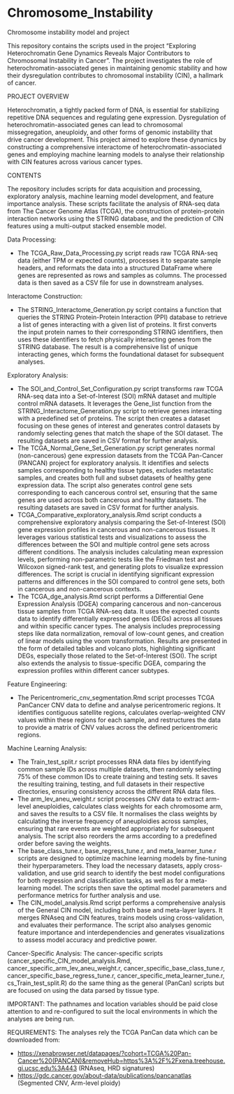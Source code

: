 # Chromosome_Instability
Chromosome instability model and project

This repository contains the scripts used in the project “Exploring Heterochromatin Gene Dynamics Reveals Major Contributors to Chromosomal Instability in Cancer”. The project investigates the role of heterochromatin-associated genes in maintaining genomic stability and how their dysregulation contributes to chromosomal instability (CIN), a hallmark of cancer. 


PROJECT OVERVIEW

Heterochromatin, a tightly packed form of DNA, is essential for stabilizing repetitive DNA sequences and regulating gene expression. Dysregulation of heterochromatin-associated genes can lead to chromosomal missegregation, aneuploidy, and other forms of genomic instability that drive cancer development. This project aimed to explore these dynamics by constructing a comprehensive interactome of heterochromatin-associated genes and employing machine learning models to analyse their relationship with CIN features across various cancer types.


CONTENTS

The repository includes scripts for data acquisition and processing, exploratory analysis, machine learning model development, and feature importance analysis. These scripts facilitate the analysis of RNA-seq data from The Cancer Genome Atlas (TCGA), the construction of protein-protein interaction networks using the STRING database, and the prediction of CIN features using a multi-output stacked ensemble model.

Data Processing: 
- The TCGA_Raw_Data_Processing.py script reads raw TCGA RNA-seq data (either TPM or expected counts), processes it to separate sample headers, and reformats the data into a structured DataFrame where genes are represented as rows and samples as columns. The processed data is then saved as a CSV file for use in downstream analyses.

Interactome Construction: 
- The STRING_Interactome_Generation.py script contains a function that queries the STRING Protein-Protein Interaction (PPI) database to retrieve a list of genes interacting with a given list of proteins. It first converts the input protein names to their corresponding STRING identifiers, then uses these identifiers to fetch physically interacting genes from the STRING database. The result is a comprehensive list of unique interacting genes, which forms the foundational dataset for subsequent analyses.

Exploratory Analysis: 
- The SOI_and_Control_Set_Configuration.py script transforms raw TCGA RNA-seq data into a Set-of-Interest (SOI) mRNA dataset and multiple control mRNA datasets. It leverages the Gene_list function from the STRING_Interactome_Generation.py script to retrieve genes interacting with a predefined set of proteins. The script then creates a dataset focusing on these genes of interest and generates control datasets by randomly selecting genes that match the shape of the SOI dataset. The resulting datasets are saved in CSV format for further analysis.
- The TCGA_Normal_Gene_Set_Generation.py script generates normal (non-cancerous) gene expression datasets from the TCGA Pan-Cancer (PANCAN) project for exploratory analysis. It identifies and selects samples corresponding to healthy tissue types, excludes metastatic samples, and creates both full and subset datasets of healthy gene expression data. The script also generates control gene sets corresponding to each cancerous control set, ensuring that the same genes are used across both cancerous and healthy datasets. The resulting datasets are saved in CSV format for further analysis.
- TCGA_Comparative_exploratory_analysis.Rmd script conducts a comprehensive exploratory analysis comparing the Set-of-Interest (SOI) gene expression profiles in cancerous and non-cancerous tissues. It leverages various statistical tests and visualizations to assess the differences between the SOI and multiple control gene sets across different conditions. The analysis includes calculating mean expression levels, performing non-parametric tests like the Friedman test and Wilcoxon signed-rank test, and generating plots to visualize expression differences. The script is crucial in identifying significant expression patterns and differences in the SOI compared to control gene sets, both in cancerous and non-cancerous contexts.
- The TCGA_dge_analysis.Rmd script performs a Differential Gene Expression Analysis (DGEA) comparing cancerous and non-cancerous tissue samples from TCGA RNA-seq data. It uses the expected counts data to identify differentially expressed genes (DEGs) across all tissues and within specific cancer types. The analysis includes preprocessing steps like data normalization, removal of low-count genes, and creation of linear models using the voom transformation. Results are presented in the form of detailed tables and volcano plots, highlighting significant DEGs, especially those related to the Set-of-Interest (SOI). The script also extends the analysis to tissue-specific DGEA, comparing the expression profiles within different cancer subtypes.

Feature Engineering: 
- The Pericentromeric_cnv_segmentation.Rmd script processes TCGA PanCancer CNV data to define and analyse pericentromeric regions. It identifies contiguous satellite regions, calculates overlap-weighted CNV values within these regions for each sample, and restructures the data to provide a matrix of CNV values across the defined pericentromeric regions.

Machine Learning Analysis: 
- The Train_test_split.r script processes RNA data files by identifying common sample IDs across multiple datasets, then randomly selecting 75% of these common IDs to create training and testing sets. It saves the resulting training, testing, and full datasets in their respective directories, ensuring consistency across the different RNA data files.
- The arm_lev_aneu_weight.r script processes CNV data to extract arm-level aneuploidies, calculates class weights for each chromosome arm, and saves the results to a CSV file. It normalises the class weights by calculating the inverse frequency of aneuploidies across samples, ensuring that rare events are weighted appropriately for subsequent analysis. The script also reorders the arms according to a predefined order before saving the weights.
- The base_class_tune.r, base_regress_tune.r, and meta_learner_tune.r scripts are designed to optimize machine learning models by fine-tuning their hyperparameters. They load the necessary datasets, apply cross-validation, and use grid search to identify the best model configurations for both regression and classification tasks, as well as for a meta-learning model. The scripts then save the optimal model parameters and performance metrics for further analysis and use.
- The CIN_model_analysis.Rmd script performs a comprehensive analysis of the General CIN model, including both base and meta-layer layers. It merges RNAseq and CIN features, trains models using cross-validation, and evaluates their performance. The script also analyses genomic feature importance and interdependencies and generates visualizations to assess model accuracy and predictive power.

Cancer-Specific Analysis:
The cancer-specific scripts (cancer_specific_CIN_model_analysis.Rmd, cancer_specific_arm_lev_aneu_weight.r, cancer_specific_base_class_tune.r, cancer_specific_base_regress_tune.r, cancer_specific_meta_learner_tune.r, cs_Train_test_split.R) do the same thing as the general (PanCan) scripts but are focused on using the data parsed by tissue type.


IMPORTANT:
The pathnames and location variables should be paid close attention to and re-configured to suit the local environments in which the analyses are being run.


REQUIREMENTS: 
The analyses rely the TCGA PanCan data which can be downloaded from: 
- https://xenabrowser.net/datapages/?cohort=TCGA%20Pan-Cancer%20(PANCAN)&removeHub=https%3A%2F%2Fxena.treehouse.gi.ucsc.edu%3A443 (RNAseq, HRD signatures)
- https://gdc.cancer.gov/about-data/publications/pancanatlas (Segmented CNV, Arm-level ploidy)
